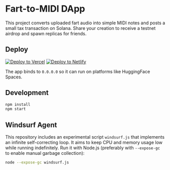 # Fart-to-MIDI DApp

This project converts uploaded fart audio into simple MIDI notes and posts a small tax transaction on Solana. Share your creation to receive a testnet airdrop and spawn replicas for friends.

## Deploy

[![Deploy to Vercel](https://vercel.com/button)](https://vercel.com/new/clone?repository-url=https://github.com/youruser/fart-to-midi-dapp)
[![Deploy to Netlify](https://www.netlify.com/img/deploy/button.svg)](https://app.netlify.com/start/deploy?repository=https://github.com/youruser/fart-to-midi-dapp)

The app binds to `0.0.0.0` so it can run on platforms like HuggingFace Spaces.

## Development

```bash
npm install
npm start
```

## Windsurf Agent

This repository includes an experimental script `windsurf.js` that implements an infinite self-correcting loop. It aims to keep CPU and memory usage low while running indefinitely.
Run it with Node.js (preferably with `--expose-gc` to enable manual garbage collection):

```bash
node --expose-gc windsurf.js
```
